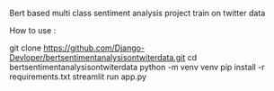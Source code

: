 Bert based multi class sentiment analysis project train on twitter data 

How to use :

git clone https://github.com/Django-Devloper/bertsentimentanalysisontwiterdata.git
cd bertsentimentanalysisontwiterdata
python -m venv venv 
pip install -r requirements.txt
streamlit run app.py